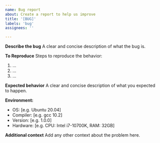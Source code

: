 ```yaml
---
name: Bug report
about: Create a report to help us improve
title: '[BUG]'
labels: 'bug'
assignees: ''

---
```


**Describe the bug**
A clear and concise description of what the bug is.

**To Reproduce**
Steps to reproduce the behavior:
1. ...
2. ...
3. ...

**Expected behavior**
A clear and concise description of what you expected to happen.

**Environment:**
 - OS: [e.g. Ubuntu 20.04]
 - Compiler: [e.g. gcc 10.2]
 - Version: [e.g. 1.0.0]
 - Hardware: [e.g. CPU: Intel i7-10700K, RAM: 32GB]

**Additional context**
Add any other context about the problem here.
